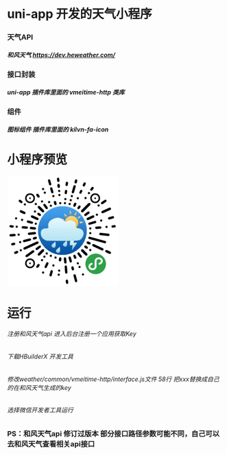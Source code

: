 
# uni-app 开发的天气小程序

### 天气API
#####  和风天气  https://dev.heweather.com/

### 接口封装
##### uni-app 插件库里面的 vmeitime-http 类库

### 组件
#####  图标组件  插件库里面的 kilvn-fa-icon


# 小程序预览
![Image text](https://github.com/ZhuRongJian/Weather/blob/master/gh_a4abf6f319e9_258.jpg)


# 运行
###### 注册和风天气api 进入后台注册一个应用获取Key
###### 下载HBuilderX 开发工具
###### 修改weather/common/vmeitime-http/interface.js文件 58行 把xxx替换成自己的在和风天气生成的key
###### 选择微信开发者工具运行

### PS：和风天气api 修订过版本 部分接口路径参数可能不同，自己可以去和风天气查看相关api接口




